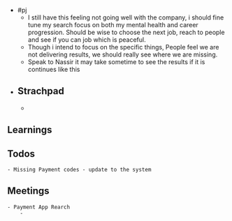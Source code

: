 - #pj
	- I still have this feeling not going well with the company, i should fine tune my search focus on both my mental health and career progression. Should be wise to choose the next job, reach to people and see if you can job which is peaceful.
	- Though i intend to focus on the specific things, People feel we are not delivering results, we should really see where we are missing.
	- Speak to Nassir it may take sometime to see the results if it is continues like this
- ## Strachpad
	-
## Learnings
## Todos
	- Missing Payment codes - update to the system
## Meetings
	- Payment App Rearch
		-